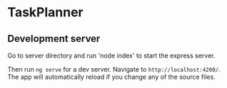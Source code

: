 # TaskPlanner

## Development server

Go to server directory and run 'node index' to start the express server.

Then run `ng serve` for a dev server. Navigate to `http://localhost:4200/`. The app will automatically reload if you change any of the source files.
